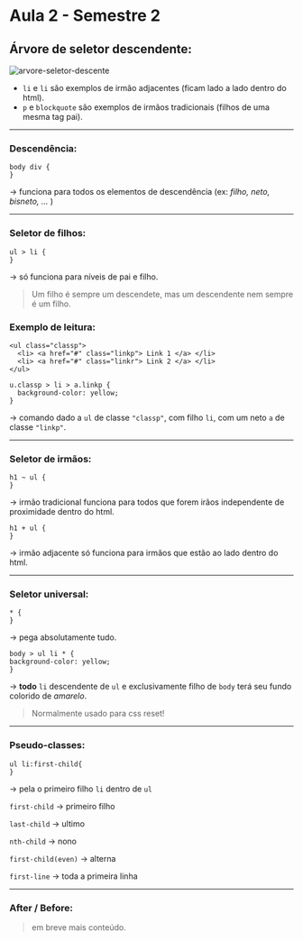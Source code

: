 # Aula 2 - Semestre 2

## Árvore de seletor descendente:

![arvore-seletor-descente](http://www3.ifrn.edu.br/~alexandregomes/design_web/css-parte_3/arvore.png)

* `li` e `li` são exemplos de irmão adjacentes (ficam lado a lado dentro do html).
* `p` e `blockquote` são exemplos de irmãos tradicionais (filhos de uma mesma tag pai).

-----------------------------------------------------

### Descendência:
```
body div { 
} 
```
→ funciona para todos os elementos de descendência (ex: *filho, neto, bisneto, ...* )

-----------------------------------------------------

### Seletor de filhos:
```
ul > li {
}
```
→ só funciona para níveis de pai e filho.

> Um filho é sempre um descendete, mas um descendente nem sempre é um filho.

### Exemplo de leitura:
```
<ul class="classp">
  <li> <a href="#" class="linkp"> Link 1 </a> </li>
  <li> <a href="#" class="linkr"> Link 2 </a> </li>
</ul>
```

```
u.classp > li > a.linkp {
  background-color: yellow;
}
```
→ comando dado a `ul` de classe `"classp"`, com filho `li`, com um neto `a` de classe `"linkp"`.

-----------------------------------------------------

### Seletor de irmãos:
```
h1 ~ ul {
} 
```
→ irmão tradicional funciona para todos que forem irãos independente de proximidade dentro do html.

```
h1 + ul {
}
```
→ irmão adjacente só funciona para irmãos que estão ao lado dentro do html.

-----------------------------------------------------

### Seletor universal:
```
* {
} 
```
→ pega absolutamente tudo.

```
body > ul li * {
background-color: yellow;
}
```
→ **todo** `li` descendente de `ul` e exclusivamente filho de `body` terá seu fundo colorido de *amarelo*.
> Normalmente usado para css reset!

-----------------------------------------------------

### Pseudo-classes:
```
ul li:first-child{
}
```
→ pela o primeiro filho `li` dentro de `ul`

`first-child` → primeiro filho

`last-child` → ultimo

`nth-child` → nono

`first-child(even)` → alterna

`first-line` → toda a primeira linha

-----------------------------------------------------

### After / Before:

> em breve mais conteúdo.
